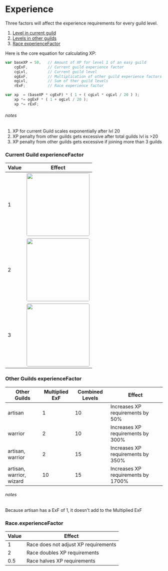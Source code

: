 # Experience

Three factors will affect the experience requirements for every guild level.

1. [ Level in current guild ]( #current-guild-experiencefactor )
2. [ Levels in other guilds ]( #other-guilds-experiencefactor )
3. [ Race experienceFactor ]( ./race.md )

Here is the core equation for calculating XP:

```javascript
var baseXP = 50,   // Amount of XP for level 1 of an easy guild
    cgExF,         // Current guild experience factor
    cgLvl,         // Current guild level
    ogExF,         // Multiplication of other guild experience factors
    ogLvl,         // Sum of ther guild levels
    rExF;          // Race experience factor

var xp  = (baseXP * cgExF) * ( 1 + ( cgLvl * cgLvl / 20 ) );
    xp *= ogExF * ( 1 + ogLvl / 20 );
    xp *= rExF;
```
###### notes
1. XP for current Guild scales exponentially after lvl 20
2. XP penalty from other guilds gets excessive after total guilds lvl is >20
3. XP penalty from other guilds gets excessive if joining more than 3 guilds

### Current Guild experienceFactor

| Value | Effect
| ---   | ---
| 1     | <a title="View with the Desmos Graphing Calculator" target="_blank" href="https://www.desmos.com/calculator/d7sli9hewh">  <img src="https://s3.amazonaws.com/calc_thumbs/production/d7sli9hewh.png" width="200px" height="200px"     style="border:1px solid #ccc; border-radius:5px"  /></a>
| 2     | <a title="View with the Desmos Graphing Calculator" target="_blank" href="https://www.desmos.com/calculator/ufhtxdbitt">  <img src="https://s3.amazonaws.com/calc_thumbs/production/ufhtxdbitt.png" width="200px" height="200px"     style="border:1px solid #ccc; border-radius:5px"  /></a>
| 3     | <a title="View with the Desmos Graphing Calculator" target="_blank" href="https://www.desmos.com/calculator/tqeyllbd1t">  <img src="https://s3.amazonaws.com/calc_thumbs/production/tqeyllbd1t.png" width="200px" height="200px"     style="border:1px solid #ccc; border-radius:5px"  /></a>

### Other Guilds experienceFactor

| Other Guilds             | Multiplied ExF | Combined Levels | Effect
| ---                      | ---            | ---             | ---
| artisan                  | 1              | 10              | Increases XP requirements by 50%
| warrior                  | 2              | 10              | Increases XP requirements by 300%
| artisan, warrior         | 2              | 15              | Increases XP requirements by 350%
| artisan, warrior, wizard | 10             | 15              | Increases XP requirements by 1700%

###### notes
Because artisan has a ExF of 1, it doesn't add to the Multiplied ExF

### Race.experienceFactor
 
| Value | Effect
| ---   | ---
| 1     | Race does not adjust XP requirements
| 2     | Race doubles XP requirements
| 0.5   | Race halves XP requirements
